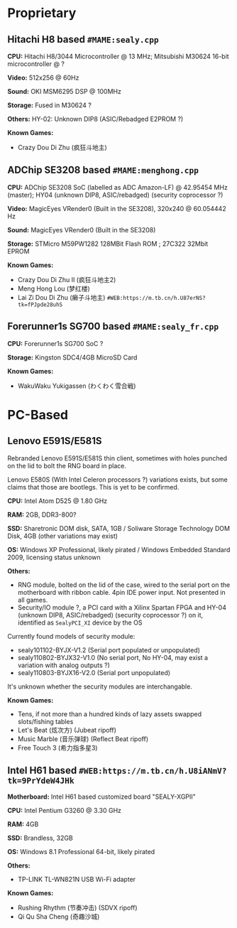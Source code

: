# Proprietary
## Hitachi H8 based `#MAME:sealy.cpp`
**CPU:** Hitachi H8/3044 Microcontroller @ 13 MHz; Mitsubishi M30624 16-bit microcontroller @ ?

**Video:** 512x256 @ 60Hz

**Sound:** OKI MSM6295 DSP @ 100MHz

**Storage:** Fused in M30624 ?

**Others:** HY-02: Unknown DIP8 (ASIC/Rebadged E2PROM ?)

**Known Games:**
* Crazy Dou Di Zhu (疯狂斗地主)

## ADChip SE3208 based `#MAME:menghong.cpp`
**CPU:** ADChip SE3208 SoC (labelled as ADC Amazon-LF) @ 42.95454 MHz (master); HY04 (unknown DIP8, ASIC/rebadged) (security coprocessor ?)

**Video:** MagicEyes VRender0 (Built in the SE3208), 320x240 @ 60.054442 Hz

**Sound:** MagicEyes VRender0 (Built in the SE3208)

**Storage:** STMicro M59PW1282 128MBit Flash ROM ; 27C322 32Mbit EPROM

**Known Games:**
* Crazy Dou Di Zhu II (疯狂斗地主2)
* Meng Hong Lou (梦红楼)
* Lai Zi Dou Di Zhu (癞子斗地主) `#WEB:https://m.tb.cn/h.U87erNS?tk=fPJpde28uhS`

## Forerunner1s SG700 based `#MAME:sealy_fr.cpp`
**CPU:** Forerunner1s SG700 SoC ?

**Storage:** Kingston SDC4/4GB MicroSD Card

**Known Games:**

* WakuWaku Yukigassen (わくわく雪合戦)

# PC-Based
## Lenovo E591S/E581S
Rebranded Lenovo E591S/E581S thin client, sometimes with holes punched on the lid to bolt the RNG board in place.

Lenovo E580S (With Intel Celeron processors ?) variations exists, but some claims that those are bootlegs. This is yet to be confirmed.

**CPU:** Intel Atom D525 @ 1.80 GHz

**RAM:** 2GB, DDR3-800?

**SSD:** Sharetronic DOM disk, SATA, 1GB / Soliware Storage Technology DOM Disk, 4GB (other variations may exist)

**OS:** Windows XP Professional, likely pirated / Windows Embedded Standard 2009, licensing status unknown

**Others:** 
* RNG module, bolted on the lid of the case, wired to the serial port on the motherboard with ribbon cable. 4pin IDE power input. Not presented in all games.
* Security/IO module ?, a PCI card with a Xilinx Spartan FPGA and HY-04 (unknown DIP8, ASIC/rebadged) (security coprocessor ?) on it, identified as `SealyPCI_XI` device by the OS

Currently found models of security module:
* sealy101102-BYJX-V1.2 (Serial port populated or unpopulated)
* sealy110802-BYJX32-V1.0 (No serial port, No HY-04, may exist a variation with analog outputs ?)
* sealy110803-BYJX16-V2.0 (Serial port unpopulated)

It's unknown whether the security modules are interchangable.

**Known Games:**
* Tens, if not more than a hundred kinds of lazy assets swapped slots/fishing tables
* Let's Beat (炫次方) (Jubeat ripoff)
* Music Marble (音乐弹球) (Reflect Beat ripoff)
* Free Touch 3 (希力指多星3)

## Intel H61 based `#WEB:https://m.tb.cn/h.U8iANmV?tk=9PrYdeW4JHk`
**Motherboard:** Intel H61 based customized board "SEALY-XGPII"

**CPU:** Intel Pentium G3260 @ 3.30 GHz

**RAM:** 4GB

**SSD:** Brandless, 32GB

**OS:** Windows 8.1 Professional 64-bit, likely pirated

**Others:** 
* TP-LINK TL-WN821N USB Wi-Fi adapter

**Known Games:**
* Rushing Rhythm (节奏冲击) (SDVX ripoff)
* Qi Qu Sha Cheng (奇趣沙城) 